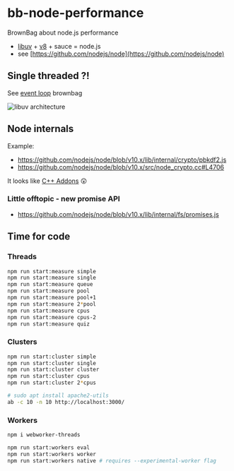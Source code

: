 # bb-node-performance

BrownBag about node.js performance

- [libuv](http://libuv.org/) + [v8](https://developers.google.com/v8/) + sauce = node.js
- see [https://github.com/nodejs/node](https://github.com/nodejs/node)

## Single threaded ?!

See [event loop](https://docs.google.com/presentation/d/1ghQLMrpuE0rm5H0qJ3naOCE73xzU53DJE-vuiIoUydA/) brownbag

![libuv architecture](http://docs.libuv.org/en/v1.x/_images/architecture.png)

## Node internals

Example:

- https://github.com/nodejs/node/blob/v10.x/lib/internal/crypto/pbkdf2.js
- https://github.com/nodejs/node/blob/v10.x/src/node_crypto.cc#L4706

It looks like [C++ Addons](https://docs.google.com/presentation/d/1MeefJ3TxcyO9zBfOUmUY5qWx78qVaSU2jdayl0rtz4E/) :astonished:

### Little offtopic - new promise API

- https://github.com/nodejs/node/blob/v10.x/lib/internal/fs/promises.js

## Time for code

### Threads

```bash
npm run start:measure simple
npm run start:measure single
npm run start:measure queue
npm run start:measure pool
npm run start:measure pool+1
npm run start:measure 2*pool
npm run start:measure cpus
npm run start:measure cpus-2
npm run start:measure quiz
```

### Clusters

```bash
npm run start:cluster simple
npm run start:cluster single
npm run start:cluster cluster
npm run start:cluster cpus
npm run start:cluster 2*cpus
```

```bash
# sudo apt install apache2-utils
ab -c 10 -n 10 http://localhost:3000/
```

### Workers

```bash
npm i webworker-threads
```

```bash
npm run start:workers eval
npm run start:workers worker
npm run start:workers native # requires --experimental-worker flag
```
